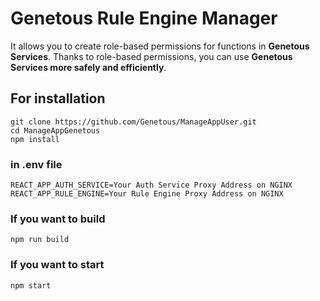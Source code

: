 # Genetous Rule Engine Manager

It allows you to create role-based permissions for functions in **Genetous Services**. Thanks to role-based permissions, you can use **Genetous Services more safely and efficiently**.

## For installation

```console
git clone https://github.com/Genetous/ManageAppUser.git
cd ManageAppGenetous
npm install
```
### in .env file
```console
REACT_APP_AUTH_SERVICE=Your Auth Service Proxy Address on NGINX
REACT_APP_RULE_ENGINE=Your Rule Engine Proxy Address on NGINX
```

### If you want to build
```console
npm run build
```

### If you want to start
```console
npm start
```